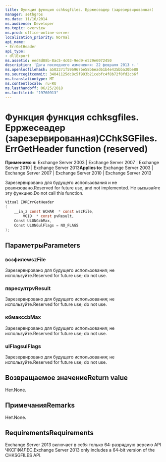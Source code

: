 ```yaml
---
title: Функция функция cchksgfiles. Ерржесеадер (зарезервированная)
manager: sethgros
ms.date: 11/16/2014
ms.audience: Developer
ms.topic: overview
ms.prod: office-online-server
localization_priority: Normal
api_name:
- ErrGetHeader
api_type:
- dllExport
ms.assetid: eed4d88b-8ac5-4c03-9ed9-e529e6072450
description: 'Дата последнего изменения: 22 февраля 2013 г.'
ms.openlocfilehash: a502371f596967be58b6ead61b4e435bba30be88
ms.sourcegitcommit: 34041125dc8c5f993b21cebfc4f8b72f0fd2cb6f
ms.translationtype: MT
ms.contentlocale: ru-RU
ms.lasthandoff: 06/25/2018
ms.locfileid: "19760913"
---
```

# <a name="cchksgfileserrgetheader-function-reserved"></a><span data-ttu-id="f6595-103">Функция функция cchksgfiles. Ерржесеадер (зарезервированная)</span><span class="sxs-lookup"><span data-stu-id="f6595-103">CChkSGFiles.ErrGetHeader function (reserved)</span></span>

<span data-ttu-id="f6595-104">**Применимо к:** Exchange Server 2003 | Exchange Server 2007 | Exchange Server 2010 | Exchange Server 2013</span><span class="sxs-lookup"><span data-stu-id="f6595-104">**Applies to:** Exchange Server 2003 | Exchange Server 2007 | Exchange Server 2010 | Exchange Server 2013</span></span>
  
<span data-ttu-id="f6595-105">Зарезервировано для будущего использования и не реализовано.</span><span class="sxs-lookup"><span data-stu-id="f6595-105">Reserved for future use, and not implemented.</span></span> <span data-ttu-id="f6595-106">Не вызывайте эту функцию.</span><span class="sxs-lookup"><span data-stu-id="f6595-106">Do not call this function.</span></span> 
  
```cs
Vitual ERRErrGetHeader  
(
    __in_z const WCHAR  * const wszFile,
        VOID  * const pvResult,
    Const ULONGcbMax,
    Const ULONGulFlags = NO_FLAGS
);

```

## <a name="parameters"></a><span data-ttu-id="f6595-107">Параметры</span><span class="sxs-lookup"><span data-stu-id="f6595-107">Parameters</span></span>

### <a name="wszfile"></a><span data-ttu-id="f6595-108">всзфиле</span><span class="sxs-lookup"><span data-stu-id="f6595-108">wszFile</span></span>
  
<span data-ttu-id="f6595-109">Зарезервировано для будущего использования; не используйте.</span><span class="sxs-lookup"><span data-stu-id="f6595-109">Reserved for future use; do not use.</span></span>
    
### <a name="pvresult"></a><span data-ttu-id="f6595-110">пвресулт</span><span class="sxs-lookup"><span data-stu-id="f6595-110">pvResult</span></span>
  
<span data-ttu-id="f6595-111">Зарезервировано для будущего использования; не используйте.</span><span class="sxs-lookup"><span data-stu-id="f6595-111">Reserved for future use; do not use.</span></span>
    
### <a name="cbmax"></a><span data-ttu-id="f6595-112">кбмакс</span><span class="sxs-lookup"><span data-stu-id="f6595-112">cbMax</span></span>
  
<span data-ttu-id="f6595-113">Зарезервировано для будущего использования; не используйте.</span><span class="sxs-lookup"><span data-stu-id="f6595-113">Reserved for future use; do not use.</span></span>
    
### <a name="ulflags"></a><span data-ttu-id="f6595-114">ulFlags</span><span class="sxs-lookup"><span data-stu-id="f6595-114">ulFlags</span></span>
  
<span data-ttu-id="f6595-115">Зарезервировано для будущего использования; не используйте.</span><span class="sxs-lookup"><span data-stu-id="f6595-115">Reserved for future use; do not use.</span></span>
    
## <a name="return-value"></a><span data-ttu-id="f6595-116">Возвращаемое значение</span><span class="sxs-lookup"><span data-stu-id="f6595-116">Return value</span></span>

<span data-ttu-id="f6595-117">Нет.</span><span class="sxs-lookup"><span data-stu-id="f6595-117">None.</span></span>
  
## <a name="remarks"></a><span data-ttu-id="f6595-118">Примечания</span><span class="sxs-lookup"><span data-stu-id="f6595-118">Remarks</span></span>

<span data-ttu-id="f6595-119">Нет.</span><span class="sxs-lookup"><span data-stu-id="f6595-119">None.</span></span>
  
## <a name="requirements"></a><span data-ttu-id="f6595-120">Requirements</span><span class="sxs-lookup"><span data-stu-id="f6595-120">Requirements</span></span>

<span data-ttu-id="f6595-121">Exchange Server 2013 включает в себя только 64-разрядную версию API ЧКСГФИЛЕС.</span><span class="sxs-lookup"><span data-stu-id="f6595-121">Exchange Server 2013 only includes a 64-bit version of the CHKSGFILES API.</span></span>
  

